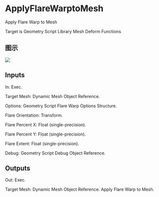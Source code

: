 # ApplyFlareWarptoMesh

Apply Flare Warp to Mesh

Target is Geometry Script Library Mesh Deform Functions

## 图示

![]($-20221218-19103915.png)

## Inputs

In: Exec.

Target Mesh: Dynamic Mesh Object Reference.

Options: Geometry Script Flare Warp Options Structure.

Flare Orientation: Transform.

Flare Percent X: Float (single-precision).

Flare Percent Y: Float (single-precision).

Flare Extent: Float (single-precision).

Debug: Geometry Script Debug Object Reference.  

## Outputs

Out: Exec.

Target Mesh: Dynamic Mesh Object Reference. Apply Flare Warp to Mesh.

